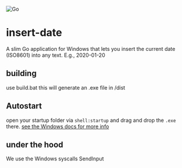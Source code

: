 ![Go](https://github.com/AlexeyGy/insert-date/workflows/Go/badge.svg)
# insert-date

A slim Go application for Windows that lets you insert the current date (ISO8601) into any text. E.g., 2020-01-20

## building

use build.bat this will generate an .exe file in /dist

## Autostart
open your startup folder via `shell:startup` and drag and drop the `.exe` there. [see the Windows docs for more info](https://support.microsoft.com/en-us/help/4558286/windows-10-add-an-app-to-run-automatically-at-startup)

## under the hood

We use the Windows syscalls SendInput
